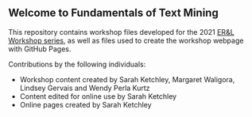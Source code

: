 ## Welcome to Fundamentals of Text Mining

This repository contains workshop files developed for the 2021 [ER&L Workshop series](https://www.electroniclibrarian.org/2021-workshops/), as well as files used to create the workshop webpage with GitHub Pages. 

Contributions by the following individuals:

- Workshop content created by Sarah Ketchley, Margaret Waligora, Lindsey Gervais and Wendy Perla Kurtz
- Content edited for online use by Sarah Ketchley
- Online pages created by Sarah Ketchley